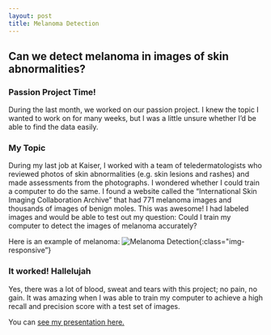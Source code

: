 ```yaml
---
layout: post
title: Melanoma Detection
---
```


##  Can we detect melanoma in images of skin abnormalities?  

###  Passion Project Time!  
During the last month, we worked on our passion project. I knew the topic I wanted to work on for many weeks, but I was a little unsure whether I’d be able to find the data easily.

###  My Topic  
During my last job at Kaiser, I worked with a team of teledermatologists who reviewed photos of skin abnormalities (e.g. skin lesions and rashes) and made assessments from the photographs. I wondered whether I could train a computer to do the same. I found a website called the “International Skin Imaging Collaboration Archive” that had 771 melanoma images and thousands of images of benign moles. This was awesome! I had labeled images and would be able to test out my question: Could I train my computer to detect the images of melanoma accurately?  
  
Here is an example of melanoma: 
![Melanoma Detection](/Becca18.github.io/images/malignant12.jpg){:class="img-responsive”}


###  It worked! Hallelujah  
Yes, there was a lot of blood, sweat and tears with this project; no pain, no gain. It was amazing when I was able to train my computer to achieve a high recall and precision score with a test set of images.

You can [see my presentation here.]({{Becca18,github.io}}/images/melanoma_detection.pdf)








